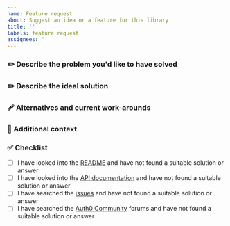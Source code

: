```yaml
---
name: Feature request
about: Suggest an idea or a feature for this library
title: ''
labels: feature request
assignees: ''
---
```


<!--
⚠️ Please do not report security vulnerabilities here. The Responsible Disclosure Program details the procedure for disclosing security issues: https://auth0.com/responsible-disclosure-policy
ℹ️ For general support or usage questions, use the Auth0 Community forums or raise a support ticket.

Please read through the template below and answer all relevant sections. Your additional work here is greatly appreciated and will help us respond as quickly as possible. To avoid duplicates, please search existing issues before submitting one here.

By submitting an issue to this repository, you agree to the terms within the Auth0 Code of Conduct: https://github.com/auth0/open-source-template/blob/master/CODE-OF-CONDUCT.md.
-->

### ✏️ Describe the problem you'd like to have solved

<!-- 
A clear and concise description of what the problem is. E.g. I'm always frustrated when...
-->

### ✏️ Describe the ideal solution

<!-- 
A clear and concise description of what you want to happen.
-->

### 🩹 Alternatives and current work-arounds

<!-- 
A clear and concise description of any alternatives you've considered or any work-arounds that are currently in place.
-->

### 📌 Additional context

<!-- 
Add any other context or screenshots about the feature request here.
-->

### ✅ Checklist

<!-- 
⚠️ These are all required. Issues with an incomplete or missing checklist will be unceremoniously closed.
-->

- [ ] I have looked into the [README](https://github.com/auth0/Auth0.swift#readme) and have not found a suitable solution or answer
- [ ] I have looked into the [API documentation](https://auth0.github.io/Auth0.swift/) and have not found a suitable solution or answer
- [ ] I have searched the [issues](https://github.com/auth0/Auth0.swift/issues) and have not found a suitable solution or answer
- [ ] I have searched the [Auth0 Community](https://community.auth0.com/tags/c/sdks/5/swift) forums and have not found a suitable solution or answer
